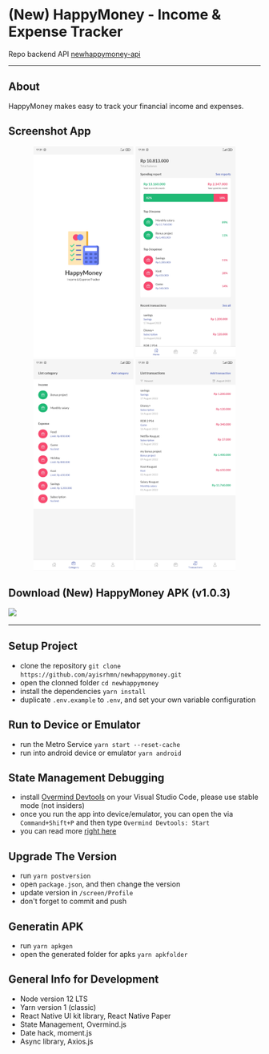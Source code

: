 # (New) HappyMoney - Income & Expense Tracker

Repo backend API [newhappymoney-api](https://github.com/ayisrhmn/newhappymoney-api)

---

## About

HappyMoney makes easy to track your financial income and expenses.

## Screenshot App

<div align="center">

<img src="/src/docs/01_splash.jpg" width="200" padding="100"/>
<img src="/src/docs/02_home.jpg" width="200" padding="100"/>
<img src="/src/docs/03_categorylist.jpg" width="200" padding="100"/>
<img src="/src/docs/04_transactionlist.jpg" width="200" padding="100"/>

</div>

## Download (New) HappyMoney APK (v1.0.3)

<a href="https://drive.google.com/file/d/18UuFFTbDuTYb2RLqhlgeeqqQFhigb5q5/view?usp=sharing">
  <img src="https://img.shields.io/badge/Download%20on-Google%20Drive-gold.svg?style=popout&logo=google-drive"/>
</a>

___

## Setup Project

- clone the repository `git clone https://github.com/ayisrhmn/newhappymoney.git`
- open the clonned folder `cd newhappymoney`
- install the dependencies `yarn install`
- duplicate `.env.example` to `.env`, and set your own variable configuration

## Run to Device or Emulator

- run the Metro Service `yarn start --reset-cache`
- run into android device or emulator `yarn android`

## State Management Debugging

- install [Overmind Devtools](https://marketplace.visualstudio.com/items?itemName=christianalfoni.overmind-devtools-vscode) on your Visual Studio Code, please use stable mode (not insiders)
- once you run the app into device/emulator, you can open the via `Command+Shift+P` and then type `Overmind Devtools: Start`
- you can read more [right here](https://overmindjs.org/core/devtools)

## Upgrade The Version

- run `yarn postversion`
- open `package.json`, and then change the version
- update version in `/screen/Profile`
- don't forget to commit and push

## Generatin APK

- run `yarn apkgen`
- open the generated folder for apks `yarn apkfolder`

## General Info for Development

- Node version 12 LTS
- Yarn version 1 (classic)
- React Native UI kit library, React Native Paper
- State Management, Overmind.js
- Date hack, moment.js
- Async library, Axios.js
